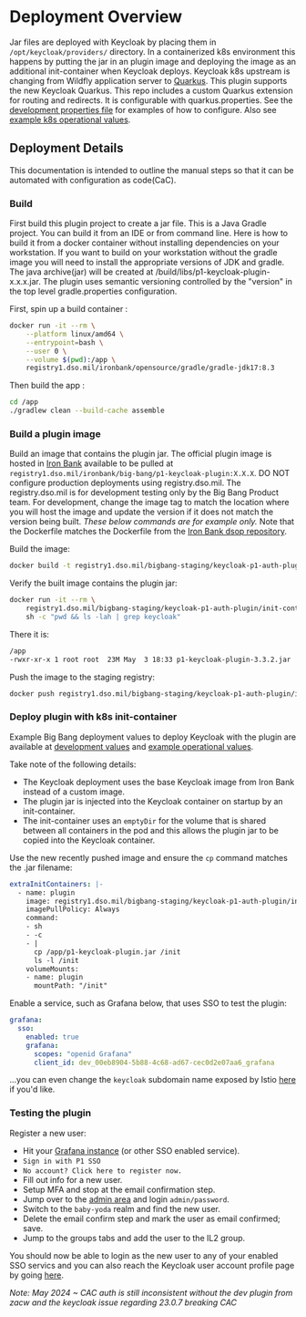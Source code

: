 # Deployment Overview
Jar files are deployed with Keycloak by placing them in `/opt/keycloak/providers/` directory. In a containerized k8s environment this happens by putting the jar in an plugin image and deploying the image as an additional init-container when Keycloak deploys. Keycloak k8s upstream is changing from Wildfly application server to  [Quarkus](https://www.keycloak.org/migration/migrating-to-quarkus). This plugin supports the new Keycloak Quarkus.
This repo includes a custom Quarkus extension for routing and redirects. It is configurable with quarkus.properties. See the [development properties file](/quarkus-ext-routing/deployment/src/main/resources/application-quarkusdev.properties) for examples of how to configure. Also see [example k8s operational values](https://repo1.dso.mil/big-bang/bigbang/-/blob/master/docs/assets/configs/example/keycloak-prod-values.yaml).

## Deployment Details
This documentation is intended to outline the manual steps so that it can be automated with configuration as code(CaC).

### Build
First build this plugin project to create a jar file. This is a Java Gradle project. You can build it from an IDE or from command line. Here is how to build it from a docker container without installing dependencies on your workstation. If you want to build on your workstation without the gradle image you will need to install the appropriate versions of JDK and gradle. The java archive(jar) will be created at /build/libs/p1-keycloak-plugin-x.x.x.jar. The plugin uses semantic versioning controlled by the "version" in the top level gradle.properties configuration.  
  
First, spin up a build container :
```bash
docker run -it --rm \
    --platform linux/amd64 \
    --entrypoint=bash \
    --user 0 \
    --volume $(pwd):/app \
    registry1.dso.mil/ironbank/opensource/gradle/gradle-jdk17:8.3
```
Then build the app :
```bash
cd /app
./gradlew clean --build-cache assemble
```

### Build a plugin image
Build an image that contains the plugin jar. The official plugin image is hosted in [Iron Bank](https://ironbank.dso.mil/repomap/details;registry1Path=big-bang%252Fp1-keycloak-plugin) available to be pulled at `registry1.dso.mil/ironbank/big-bang/p1-keycloak-plugin:X.X.X`. DO NOT configure production deployments using registry.dso.mil. The registry.dso.mil is for development testing only by the Big Bang Product team. For development, change the image tag to match the location where you will host the image and update the version if it does not match the version being built. _These below commands are for example only._ Note that the Dockerfile matches the Dockerfile from the [Iron Bank dsop repository](https://repo1.dso.mil/dsop/big-bang/p1-keycloak-plugin/-/blob/development/Dockerfile).  
  
Build the image:
```bash
docker build -t registry1.dso.mil/bigbang-staging/keycloak-p1-auth-plugin/init-container:test-3.3.2 .
```
Verify the built image contains the plugin jar:
```bash
docker run -it --rm \
    registry1.dso.mil/bigbang-staging/keycloak-p1-auth-plugin/init-container:test-3.3.2 \
    sh -c "pwd && ls -lah | grep keycloak"
```
There it is:
```bash
/app
-rwxr-xr-x 1 root root  23M May  3 18:33 p1-keycloak-plugin-3.3.2.jar
```
Push the image to the staging registry:
```bash
docker push registry1.dso.mil/bigbang-staging/keycloak-p1-auth-plugin/init-container:test-3.3.2
```

### Deploy plugin with k8s init-container
Example Big Bang deployment values to deploy Keycloak with the plugin are available at [development values](https://repo1.dso.mil/big-bang/bigbang/-/blob/master/docs/assets/configs/example/keycloak-dev-values.yaml) and [example operational values](https://repo1.dso.mil/big-bang/bigbang/-/blob/master/docs/assets/configs/example/keycloak-prod-values.yaml).  
  
Take note of the following details:
- The Keycloak deployment uses the base Keycloak image from Iron Bank instead of a custom image.
- The plugin jar is injected into the Keycloak container on startup by an init-container.
- The init-container uses an `emptyDir` for the volume that is shared between all containers in the pod and this allows the plugin jar to be copied into the Keycloak container.  
  
Use the new recently pushed image and ensure the `cp` command matches the .jar filename:
```yaml
extraInitContainers: |-
  - name: plugin
    image: registry1.dso.mil/bigbang-staging/keycloak-p1-auth-plugin/init-container:test-3.3.2
    imagePullPolicy: Always
    command:
    - sh
    - -c
    - |
      cp /app/p1-keycloak-plugin.jar /init
      ls -l /init
    volumeMounts:
    - name: plugin
      mountPath: "/init"
```
Enable a service, such as Grafana below, that uses SSO to test the plugin:
```yaml
grafana:
  sso:
    enabled: true
    grafana:
      scopes: "openid Grafana"
      client_id: dev_00eb8904-5b88-4c68-ad67-cec0d2e07aa6_grafana
```
...you can even change the `keycloak` subdomain name exposed by Istio [here](https://repo1.dso.mil/big-bang/product/packages/keycloak/-/blob/main/chart/values.yaml?ref_type=heads#L633) if you'd like.
### Testing the plugin
Register a new user:
- Hit your [Grafana instance](https://grafana.dev.bigbang.mil) (or other SSO enabled service).
- `Sign in with P1 SSO`
- `No account? Click here to register now.`
- Fill out info for a new user.
- Setup MFA and stop at the email confirmation step.
- Jump over to the [admin area](https://keycloak.dev.bigbang.mil/auth/admin) and login `admin/password`.
- Switch to the `baby-yoda` realm and find the new user.
- Delete the email confirm step and mark the user as email confirmed; save.
- Jump to the groups tabs and add the user to the IL2 group.  
  
You should now be able to login as the new user to any of your enabled SSO servics and you can also reach the Keycloak user account profile page by going [here](https://keycloak.dev.bigbang.mil/auth/realms/baby-yoda/account).

*Note: May 2024 ~ CAC auth is still inconsistent without the dev plugin from zacw and the keycloak issue regarding 23.0.7 breaking CAC*  